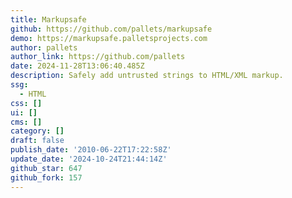 ```yaml
---
title: Markupsafe
github: https://github.com/pallets/markupsafe
demo: https://markupsafe.palletsprojects.com
author: pallets
author_link: https://github.com/pallets
date: 2024-11-28T13:06:40.485Z
description: Safely add untrusted strings to HTML/XML markup.
ssg:
  - HTML
css: []
ui: []
cms: []
category: []
draft: false
publish_date: '2010-06-22T17:22:58Z'
update_date: '2024-10-24T21:44:14Z'
github_star: 647
github_fork: 157
---
```

